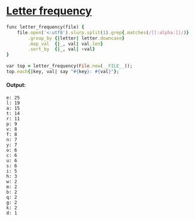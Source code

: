 [1]: http://rosettacode.org/wiki/Letter_frequency

# [Letter frequency][1]

```ruby
func letter_frequency(file) {
    file.open('<:utf8').slurp.split(1).grep{.matches(/[[:alpha:]]/)}
        .group_by {|letter| letter.downcase}
        .map_val  {|_, val| val.len}
        .sort_by  {|_, val| -val}
}
 
var top = letter_frequency(File.new(__FILE__));
top.each{|key, val| say "#{key}: #{val}"};
```

#### Output:
```
e: 25
l: 19
a: 15
t: 14
r: 11
p: 9
v: 8
f: 8
n: 7
y: 7
o: 6
c: 6
u: 6
s: 6
i: 5
h: 3
w: 2
m: 2
b: 2
q: 2
g: 2
k: 2
d: 1
```